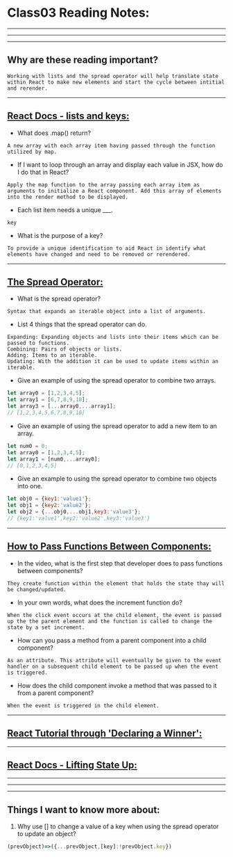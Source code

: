 # **Class03 Reading Notes:**
---
---
---
## Why are these reading important?

```
Working with lists and the spread operator will help translate state within React to make new elements and start the cycle between intitial and rerender.
```

---

## [**React Docs - lists and keys:**](https://reactjs.org/docs/lists-and-keys.html)

* What does .map() return?

```
A new array with each array item having passed through the function utilized by map.
```

* If I want to loop through an array and display each value in JSX, how do I do that in React?

```
Apply the map function to the array passing each array item as arguments to initialize a React component. Add this array of elements into the render method to be displayed.
```

* Each list item needs a unique ___.

```
key
```

* What is the purpose of a key?

```
To provide a unique identification to aid React in identify what elements have changed and need to be removed or rerendered.
```

---

## [**The Spread Operator:**](https://medium.com/coding-at-dawn/how-to-use-the-spread-operator-in-javascript-b9e4a8b06fab)

* What is the spread operator?

```
Syntax that expands an iterable object into a list of arguments.
```

* List 4 things that the spread operator can do.

```
Expanding: Expanding objects and lists into their items which can be passed to functions.
Combining: Pairs of objects or lists.
Adding: Items to an iterable.
Updating: With the addition it can be used to update items within an iterable.
```

* Give an example of using the spread operator to combine two arrays.

``` javascript
let array0 = [1,2,3,4,5];
let array1 = [6,7,8,9,10];
let array3 = [...array0,...array1];
// [1,2,3,4,5,6,7,8,9,10]
```

* Give an example of using the spread operator to add a new item to an array.

``` javascript
let num0 = 0;
let array0 = [1,2,3,4,5];
let array1 = [num0,...array0];
// [0,1,2,3,4,5]
```

* Give an example to using the spread operator to combine two objects into one.

``` javascript
let obj0 = {key1:'value1'};
let obj1 = {key2:'value2'};
let obj2 = {...obj0,...obj1,key3:'value3'};
// {key1:'value1',key2:'value2',key3:'value3'}
```

---

## [**How to Pass Functions Between Components:**](https://www.youtube.com/watch?v=c05OL7XbwXU)

* In the video, what is the first step that developer does to pass functions between components?

```
They create function within the element that holds the state thay will be changed/updated.
```

* In your own words, what does the increment function do?

```
When the click event occurs at the child element, the event is passed up the the parent element and the function is called to change the state by a set increment.
```

* How can you pass a method from a parent component into a child component?

```
As an attribute. This attribute will eventually be given to the event handler on a subsequent child element to be passed up when the event is triggered.
```

* How does the child component invoke a method that was passed to it from a parent component?

```
When the event is triggered in the child element.
```

---

## [**React Tutorial through 'Declaring a Winner':**](https://reactjs.org/tutorial/tutorial.html)

---

## [**React Docs - Lifting State Up:**](https://reactjs.org/docs/lifting-state-up.html)

---
---
---
## **Things I want to know more about:**

1. Why use [] to change a value of a key when using the spread operator to update an object?

``` javascript
(prevObject)=>({...prevObject,[key]:!prevObject.key})
```

